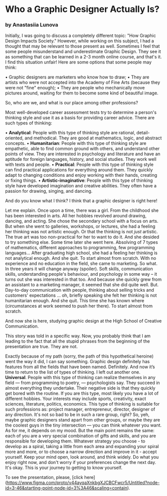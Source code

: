# Who a Graphic Designer Actually Is?

### by Anastasiia Lunova

Initially, I was going to discuss a completely different topic: "How Graphic Design Impacts Society." However, while working on this subject, I had a thought that may be relevant to those present as well. Sometimes I feel that some people misunderstand and underestimate Graphic Design. They see it as something that can be learned in a 2-3 month online course, and that's it. I find this situation unfair! Here are some options that some people may think:

• Graphic designers are marketers who know how to draw;
• They are artists who were not accepted into the Academy of Fine Arts (because they were not "fine" enough);
• They are people who mechanically move pictures around, waiting for them to become some kind of beautiful image.

So, who are we, and what is our place among other professions?

Most well-developed career assessment tests try to determine a person's thinking style and use it as a basis for providing career advice. There are such types of thinking:

•	**Analytical**: People with this type of thinking style are rational, detail-oriented, and methodical. They are good at mathematics, logic, and abstract concepts.
•	**Humanitarian**: People with this type of thinking style are empathetic, able to find common ground with others, and understand other points of view. They are interested in psychology and literature and have an aptitude for foreign languages, history, and social studies. They work well with texts and people.
•	**Practical**: People with this type of thinking style can find practical applications for everything around them. They quickly adapt to changing conditions and enjoy working with their hands, creating or fixing things.
•	**Artistic-imaginative**: People with this type of thinking style have developed imagination and creative abilities. They often have a passion for drawing, singing, and dancing.

And do you know what I think? I think that a graphic designer is right here!

Let me explain. 
Once upon a time, there was a girl.
From the childhood she has been interested in arts. All her hobbies revolved around drawing, dancing, and acting. She chose the secondary school with a focus on arts. But when she went to galleries, workshops, or lectures, she had a feeling her thinking was not artistic enough. Or that the thinking is not _just_ artistic. The true art was too non-practical for her to want to do it. And she desided to try something else.
Some time later she went here.
Absolving of 7 types of mathematics, different approaches to programming, few programming languages… After graduating high school, she had a feeling her thinking is not analytical enough. And she quit. To start almost from scratch.
With no experience and no education in the field, she came to marketing. So what. In three years it will change anyway (spoiler).
Soft skills, communication skills, understanding people's behaviour, and psychology in some way – it turns out she was interested in that too. And because she quickly grew from an assistant to a marketing manager, it seemed that she did quite well. 
But. Day-to-day communication with people, thinking about selling tricks and customers' expectations … oh, briefly speaking she felt her thinking is not humanitarian enough. And she quit. This time she has known where (circumstances at work seemed to push her there). To start almost from scratch.

And now she is here, studying graphic design at the High School of Creative Communication.

This story was told in a specific way. Now, you probably think that I am leading to the fact that all the stupid phrases from the beginning of the presentation are true. They are not.

Exactly because of my path (sorry, the path of this hypothetical heroine) went the way it did, I can say something. Graphic design definitely has features from all the fields that have been named. Definitely. And now it’s time to return to the list of types of thinking. I left out another one. **Universal**.
People with this type of thinking can realize themselves in any field — from programming to poetry, — psychologists say. They succeed in almost everything they undertake. Their negative side is that they quickly get bored with the routine. If you are this type, most likely you have a lot of different hobbies. Your interests may include sports, creativity, exact sciences, literature, politics, economics. This type of thinking is suitable for such professions as: project manager, entrepreneur, director, designer of any direction.
It's not so bad to be in such a rare group, right?
So, yeh, maybe graphic designers stand apart from other groups, or maybe they are the coolest guys in the tiny intersection — you can think whatever you want. As for me, it depends on my mood.
But the main point remains the same: each of you are a very special combination of gifts and skills, and you are responsible for developing them. 
Whatever strategy you choose - to develop as a spiral, taking a little from each area and expanding your spiral more and more, or to choose a narrow direction and improve in it - accept yourself. Keep your mind open, look around, and think widely. Do what you enjoy right now, and don't worry if your preferences change the next day. It's okay. This is your journey to getting to know yourself.


To see the presentation, please, [click here] (https://www.figma.com/proto/v44ayqaXnkbgXJCBCFwcr5/Untitled?node-id=3-46&starting-point-node-id=3%3A46&scaling=contain).

